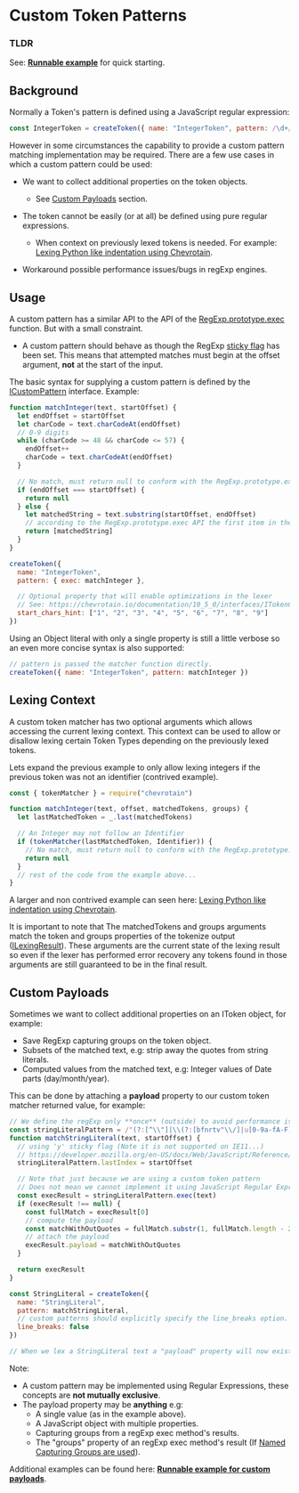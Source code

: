 # Custom Token Patterns

### TLDR

See: [**Runnable example**](https://github.com/chevrotain/chevrotain/blob/master/examples/lexer/custom_patterns/custom_patterns.js) for quick starting.

## Background

Normally a Token's pattern is defined using a JavaScript regular expression:

```javascript
const IntegerToken = createToken({ name: "IntegerToken", pattern: /\d+/ })
```

However in some circumstances the capability to provide a custom pattern matching implementation may be required.
There are a few use cases in which a custom pattern could be used:

- We want to collect additional properties on the token objects.

  - See [Custom Payloads](#custom-payloads) section.

- The token cannot be easily (or at all) be defined using pure regular expressions.

  - When context on previously lexed tokens is needed.
    For example: [Lexing Python like indentation using Chevrotain](https://github.com/chevrotain/chevrotain/blob/master/examples/lexer/python_indentation/python_indentation.js).

- Workaround possible performance issues/bugs in regExp engines.

## Usage

A custom pattern has a similar API to the API of the [RegExp.prototype.exec](https://developer.mozilla.org/en-US/docs/Web/JavaScript/Reference/Global_Objects/RegExp/exec)
function. But with a small constraint.

- A custom pattern should behave as though the RegExp [sticky flag](https://developer.mozilla.org/en-US/docs/Web/JavaScript/Reference/Global_Objects/RegExp/sticky) has been set.
  This means that attempted matches must begin at the offset argument, **not** at the start of the input.

The basic syntax for supplying a custom pattern is defined by the [ICustomPattern](https://chevrotain.io/documentation/10_5_0/interfaces/ICustomPattern.html) interface.
Example:

```javascript
function matchInteger(text, startOffset) {
  let endOffset = startOffset
  let charCode = text.charCodeAt(endOffset)
  // 0-9 digits
  while (charCode >= 48 && charCode <= 57) {
    endOffset++
    charCode = text.charCodeAt(endOffset)
  }

  // No match, must return null to conform with the RegExp.prototype.exec signature
  if (endOffset === startOffset) {
    return null
  } else {
    let matchedString = text.substring(startOffset, endOffset)
    // according to the RegExp.prototype.exec API the first item in the returned array must be the whole matched string.
    return [matchedString]
  }
}

createToken({
  name: "IntegerToken",
  pattern: { exec: matchInteger },

  // Optional property that will enable optimizations in the lexer
  // See: https://chevrotain.io/documentation/10_5_0/interfaces/ITokenConfig.html#start_chars_hint
  start_chars_hint: ["1", "2", "3", "4", "5", "6", "7", "8", "9"]
})
```

Using an Object literal with only a single property is still a little verbose so an even more concise syntax is also supported:

```javascript
// pattern is passed the matcher function directly.
createToken({ name: "IntegerToken", pattern: matchInteger })
```

## Lexing Context

A custom token matcher has two optional arguments which allows accessing the current lexing context.
This context can be used to allow or disallow lexing certain Token Types depending
on the previously lexed tokens.

Lets expand the previous example to only allow lexing integers if the previous token was not an identifier (contrived example).

```javascript
const { tokenMatcher } = require("chevrotain")

function matchInteger(text, offset, matchedTokens, groups) {
  let lastMatchedToken = _.last(matchedTokens)

  // An Integer may not follow an Identifier
  if (tokenMatcher(lastMatchedToken, Identifier)) {
    // No match, must return null to conform with the RegExp.prototype.exec signature
    return null
  }
  // rest of the code from the example above...
}
```

A larger and non contrived example can seen here: [Lexing Python like indentation using Chevrotain](https://github.com/chevrotain/chevrotain/blob/master/examples/lexer/python_indentation/python_indentation.js).

It is important to note that The matchedTokens and groups arguments match the token and groups properties of the tokenize output ([ILexingResult](https://chevrotain.io/documentation/10_5_0/interfaces/ILexingResult.html)).
These arguments are the current state of the lexing result so even if the lexer has performed error recovery any tokens found
in those arguments are still guaranteed to be in the final result.

## Custom Payloads

Sometimes we want to collect additional properties on an IToken object, for example:

- Save RegExp capturing groups on the token object.
- Subsets of the matched text, e.g: strip away the quotes from string literals.
- Computed values from the matched text, e.g: Integer values of Date parts (day/month/year).

This can be done by attaching a **payload** property to our custom token matcher returned value,
for example:

```javascript
// We define the regExp only **once** (outside) to avoid performance issues.
const stringLiteralPattern = /"(?:[^\\"]|\\(?:[bfnrtv"\\/]|u[0-9a-fA-F]{4}))*"/y
function matchStringLiteral(text, startOffset) {
  // using 'y' sticky flag (Note it is not supported on IE11...)
  // https://developer.mozilla.org/en-US/docs/Web/JavaScript/Reference/Global_Objects/RegExp/sticky
  stringLiteralPattern.lastIndex = startOffset

  // Note that just because we are using a custom token pattern
  // Does not mean we cannot implement it using JavaScript Regular Expressions...
  const execResult = stringLiteralPattern.exec(text)
  if (execResult !== null) {
    const fullMatch = execResult[0]
    // compute the payload
    const matchWithOutQuotes = fullMatch.substr(1, fullMatch.length - 2)
    // attach the payload
    execResult.payload = matchWithOutQuotes
  }

  return execResult
}

const StringLiteral = createToken({
  name: "StringLiteral",
  pattern: matchStringLiteral,
  // custom patterns should explicitly specify the line_breaks option.
  line_breaks: false
})

// When we lex a StringLiteral text a "payload" property will now exist on the resulting token object.
```

Note:

- A custom pattern may be implemented using Regular Expressions, these concepts are **not mutually exclusive**.
- The payload property may be **anything** e.g:
  - A single value (as in the example above).
  - A JavaScript object with multiple properties.
  - Capturing groups from a regExp exec method's results.
  - The "groups" property of an regExp exec method's result (If [Named Capturing Groups are used](https://github.com/tc39/proposal-regexp-named-groups)).

Additional examples can be found here: [**Runnable example for custom payloads**](https://github.com/chevrotain/chevrotain/blob/master/examples/lexer/custom_patterns/custom_patterns_payloads.js).
